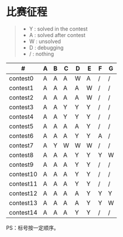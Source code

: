 # 比赛征程

> * Y : solved in the contest
> * A : solved after contest
> * W : unsolved
> * D : debugging
> * / : nothing

\#|A|B|C|D|E|F|G
---|---|---|---|---|---|---|---
|contest0 |A|A|A|W|A|/|/
|contest1 |A|A|A|A|W|/|/
|contest2 |A|A|A|A|W|/|/
|contest3 |A|A|Y|Y|Y|/|/
|contest4 |A|A|Y|Y|Y|/|/
|contest5 |A|A|A|A|Y|/|/
|contest6 |A|A|A|Y|Y|A|/
|contest7 |A|Y|W|W|W|/|/
|contest8 |A|A|A|Y|Y|Y|W
|contest9 |A|A|A|Y|Y|/|/
|contest10|A|A|A|Y|Y|/|/
|contest11|A|A|A|Y|Y|/|/
|contest12|A|A|A|A|Y|Y|Y
|contest13|A|A|A|A|Y|Y|W
|contest14|A|A|A|Y|Y|/|/

PS：标号按一定顺序。
